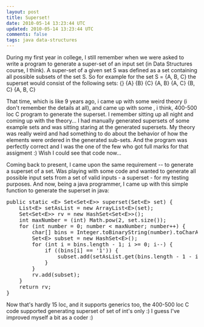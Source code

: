 ```yaml
---           
layout: post
title: Superset!
date: 2010-05-14 13:23:44 UTC
updated: 2010-05-14 13:23:44 UTC
comments: false
tags: java data-structures 
---
```

 
During my first year in college, I still remember when we were asked to write a program to generate a super-set of an 
input set (in Data Structures course, I think). A super-set of a given set S was defined as a set containing all 
possible subsets of the set S. So for example for the set S = {A, B, C} the superset would consist of the following 
sets:
{}
{A}
{B}
{C}
{A, B}
{A, C}
{B, C}
{A, B, C}

That time, which is like 9 years ago, i came up with some weird theory (i don't remember the details at all), and came 
up with some , i think, 400-500 loc C program to generate the superset. I remember sitting up all night and coming up 
with the theory... I had manually generated supersets of some example sets and was sitting staring at the generated 
supersets. My theory was really weird and had something to do about the behavior of how the elements were ordered  in 
the generated sub-sets. And the program was perfectly correct and I was the one of the few who got full marks for that 
assigment :)
Wish I could see that code now...


Coming back to present, I came upon the same requirement -- to generate a superset of a set. Was playing with some code 
and wanted to generate all possible input sets from a set of valid inputs - a superset - for my testing purposes. And 
now, being a java programmer, I came up with this simple function to generate the superset in java:

<pre name="code" class="java:expand">
public static &lt;E&gt; Set&lt;Set&lt;E&gt;&gt; superset(Set&lt;E&gt; set) {
    List&lt;E&gt; setAsList = new ArrayList&lt;E&gt;(set);
    Set&lt;Set&lt;E&gt;&gt; rv = new HashSet&lt;Set&lt;E&gt;&gt;();
    int maxNumber = (int) Math.pow(2, set.size());
    for (int number = 0; number &lt; maxNumber; number++) {
        char[] bins = Integer.toBinaryString(number).toCharArray();
        Set&lt;E&gt; subset = new HashSet&lt;E&gt;();
        for (int i = bins.length - 1; i &gt;= 0; i--) {
            if ((bins[i] == '1')) {
                subset.add(setAsList.get(bins.length - 1 - i));
            }
        }
        rv.add(subset);
    }
    return rv;
}
</pre>


Now that's hardly 15 loc, and it supports generics too, the 400-500 loc C code supported generating superset of set of 
int's only :)
I guess I've improved myself a bit as a coder :)<img 
src="http://feeds.feedburner.com/~r/abhisanoujam-blogspot/~4/SB60uQQlV6g" height="1" width="1"/>
